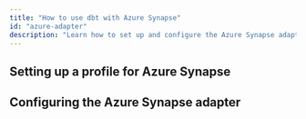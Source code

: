 ```yaml
---
title: "How to use dbt with Azure Synapse"
id: "azure-adapter"
description: "Learn how to set up and configure the Azure Synapse adapter."
---
```


## Setting up a profile for Azure Synapse

## Configuring the Azure Synapse adapter
